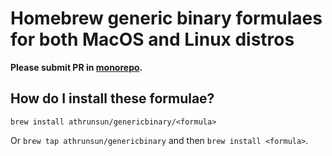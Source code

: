 # Homebrew generic binary formulaes for both MacOS and Linux distros
**Please submit PR in [monorepo](https://github.com/athrunsun/homebrew_monorepo).**

## How do I install these formulae?
`brew install athrunsun/genericbinary/<formula>`

Or `brew tap athrunsun/genericbinary` and then `brew install <formula>`.
